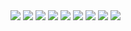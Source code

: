 <img src='media/01.png'>
<img src='media/02.png'>
<img src='media/03.png'>
<img src='media/04.png'>
<img src='media/05.png'>
<img src='media/06.png'>
<img src='media/07.png'>
<img src='media/08.png'>
<img src='media/09.png'>
